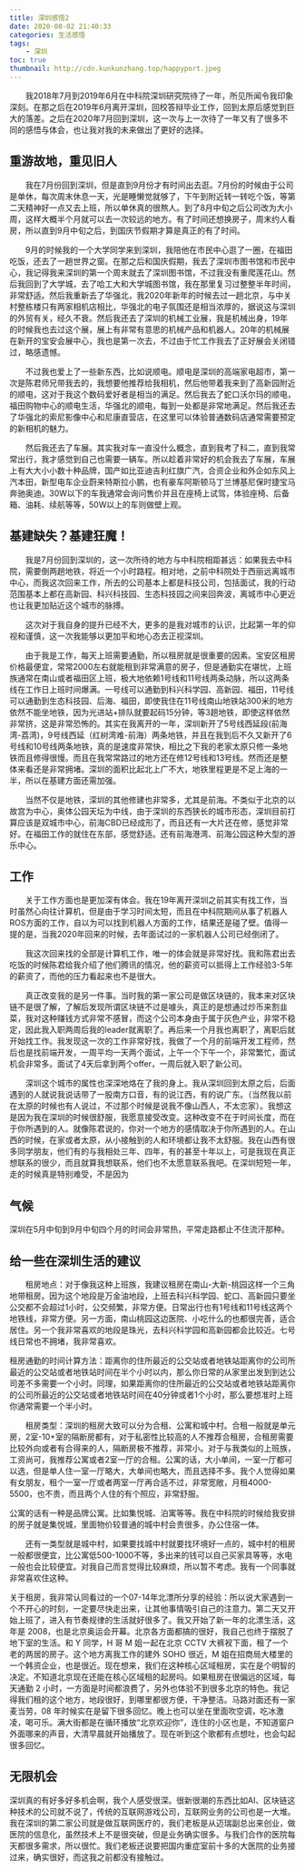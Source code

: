 ```yaml
---
title: 深圳感悟2
date: 2020-08-02 21:40:33
categories: 生活感悟
tags:
    - 深圳 
toc: true
thumbnail: http://cdn.kunkunzhang.top/happyport.jpeg
---
```


　　我2018年7月到2019年6月在中科院深圳研究院待了一年，所见所闻令我印象深刻。在那之后在2019年6月离开深圳，回校答辩毕业工作，回到太原后感觉到巨大的落差。之后在2020年7月回到深圳，这一次与上一次待了一年又有了很多不同的感悟与体会，也让我对我的未来做出了更好的选择。

<!--more-->

## 重游故地，重见旧人

　　我在7月份回到深圳，但是直到9月份才有时间出去逛。7月份的时候由于公司是单休，每次周末休息一天，光是睡懒觉就够了，下午到附近转一转吃个饭，等第二天精神好一点又去上班，所以单休真的很熬人。到了8月中旬之后公司改为大小周，这样大概半个月就可以去一次较远的地方。有了时间还想换房子，周末约人看房，所以直到9月中旬之后，到国庆节假期才算是真正的有了时间。

　　9月的时候我的一个大学同学来到深圳，我陪他在市民中心逛了一圈，在福田吃饭，还去了一趟世界之窗。在那之后和国庆假期，我去了深圳市图书馆和市民中心，我记得我来深圳的第一个周末就去了深圳图书馆，不过我没有重爬莲花山。然后我回到了大学城，去了哈工大和大学城图书馆，我在那里复习过整整半年时间，非常舒适。然后我重新去了华强北，我2020年新年的时候去过一趟北京，与中关村整栋楼只有两家相机店相比，华强北的电子氛围还是相当浓厚的，据说这与深圳的外贸有关，经久不衰。然后我还去了深圳的机械工业展，我是机械出身，19年的时候我也去过这个展，展上有非常有意思的机械产品和机器人。20年的机械展在新开的宝安会展中心，我也是第一次去，不过由于忙工作我去了正好展会关闭错过，略感遗憾。

　　不过我也爱上了一些新东西，比如说顺电。顺电是深圳的高端家电超市，第一次是陈君师兄带我去的，我想要他推荐给我相机，然后他带着我来到了高新园附近的顺电，这对于我这个数码爱好者是相当的满足。然后我去了蛇口沃尔玛的顺电，福田购物中心的顺电生活，华强北的顺电，每到一处都是非常地满足。然后我还去了华强北的索尼影像中心和尼康直营店，在这里可以体验普通数码店通常需要预定的新相机的魅力。

　　然后我还去了车展。其实我对车一直没什么概念，直到我考了科二，直到我常常出行，我才感觉到自己也需要一辆车。所以趁着非常好的机会我去了车展，车展上有大大小小数十种品牌，国产如比亚迪吉利红旗广汽，合资企业和外企如东风上汽本田，新型电车企业蔚来特斯拉小鹏，也有豪车阿斯顿马丁兰博基尼保时捷宝马奔驰奥迪。30W以下的车我通常会询问售价并且在座椅上试驾，体验座椅、后备箱、油耗、续航等等，50W以上的车则做壁上观。

## 基建缺失？基建狂魔！

　　我是7月份回到深圳的，这一次所待的地方与中科院相距甚远：如果我去中科院，需要倒两趟地铁，将近一个小时路程。相对地，之前中科院处于西丽远离城市中心，而我这次回来工作，所去的公司基本上都是科技公司，包括面试，我的行动范围基本上都在高新园、科兴科技园、生态科技园之间来回奔波，离城市中心更近也让我更加贴近这个城市的脉搏。

　　这次对于我自身的提升已经不大，更多的是我对城市的认识，比起第一年的仰视和谨慎，这一次我能够以更加平和地心态去正视深圳。

　　由于我是工作，每天上班需要通勤，所以租房就是很重要的因素。宝安区租房价格最便宜，常常2000左右就能租到非常满意的房子，但是通勤实在堪忧，上班族通常在南山或者福田区上班，极大地依赖1号线和11号线两条动脉，所以这两条线在工作日上班时间爆满。一号线可以通勤到科兴科学园、高新园、福田，11号线可以通勤到生态科技园、后海、福田，即使我住在11号线南山地铁站300米的地方依然不能坐地铁，因为光进站+排队就要起码15分钟，等3趟地铁，即使这样依然非常挤，这是非常恐怖的。其实在我离开的一年，深圳新开了5号线西延段(前海湾-荔湾)，9号线西延（红树湾难-前海）两条地铁，并且在我到后不久又新开了6号线和10号线两条地铁，真的是速度非常快，相比之下我的老家太原只修一条地铁而且修得很慢。而且在我常常路过的地方还在修12号线和13号线。然而还是整体来看还是非常拥堵。深圳的面积比起北上广不大，地铁里程更是不足上海的一半，所以在基建方面还需加强。

　　当然不仅是地铁，深圳的其他修建也非常多，尤其是前海。不类似于北京的以故宫为中心，奥体公园天坛为中线，由于深圳的东西狭长的城市形态，深圳目前打算应该是双城市中心，前海CBD已经成形了，而且还有一大片还在修，感觉非常好。在福田工作的就住在东部，感觉舒适。还有前海港湾、前海公园这种大型的游乐中心。

## 工作

　　关于工作方面也是更加深有体会。我在19年离开深圳之前其实有找工作，当时虽然心向往计算机，但是由于学习时间太短，而且在中科院期间从事了机器人ROS方面的工作，自以为可以找到机器人方面的工作，结果还是碰了壁。值得一提的是，当我2020年回来的时候，去年面试过的一家机器人公司已经倒闭了。

　　我这次回来找的全部是计算机工作，唯一的体会就是非常好找。我和陈君出去吃饭的时候陈君给我介绍了他们腾讯的情况，他的薪资可以抵得上工作经验3-5年的薪资了，而他的压力看起来也不是很大。

　　真正改变我的是另一件事。当时我的第一家公司是做区块链的，我本来对区块链不是很了解，了解后发现所谓区块链不过是噱头，真正的是想通过炒币来割韭菜，我对这种赚钱方式非常不感冒，而这个公司本身由于属于灰色产业，非常不稳定，因此我入职两周后我的leader就离职了。再后来一个月我也离职了，离职后就开始找工作。我发现这一次的工作非常好找，我做了一个月的前端开发工程师，然后也是找前端开发，一周平均一天两个面试，上午一个下午一个，非常繁忙，面试机会非常多。面试了4天后拿到两个offer，一周后就入职了新公司。

　　深圳这个城市的属性也深深地烙在了我的身上。我从深圳回到太原之后，后面遇到的人就说我说话带了一股南方口音，有的说江西，有的说广东。（当然我以前在太原的时候也有人说过，不过那个时候是说我不像山西人，不太恋家）。我想这是因为我在深圳的时候很舒服，我愿意接受改变。这种改变不在于时间长度，而在于你所遇到的人。就像陈君说的，你对一个地方的感情取决于你所遇到的人。在山西的时候，在家或者太原，从小接触到的人和环境都让我不太舒服。我在山西有很多同学朋友，他们有的与我相处三年、四年，有的甚至十年以上，可是我现在真正想联系的很少，而且就算我想联系，他们也不太愿意联系我吧。在深圳短短一年，走的时候真是特别难受，不是因为

## 气候

​     深圳在5月中旬到9月中旬四个月的时间会非常热，平常走路都止不住流汗那种。

## 给一些在深圳生活的建议

　　租房地点：对于像我这种上班族，我建议租房在南山-大新-桃园这样一个三角地带租房。因为这个地段是万金油地段，上班去科兴科学园、蛇口、高新园只要坐公交都不会超过1小时，公交频繁，非常方便。日常出行也有1号线和11号线这两个地铁线，非常方便。另一方面，南山桃园这边医院、小吃什么的也都很完善，适合居住。另一个我非常喜欢的地段是珠光，去科兴科学园和高新园都会比较近。七号线日常也不拥堵，我非常喜欢。

​        租房通勤的时间计算方法：距离你的住所最近的公交站或者地铁站距离你的公司所最近的公交站或者地铁站时间在半个小时以内，那么你日常的从家里出发到到达公司差不多需要一个小时。同理，如果距离你的住所最近的公交站或者地铁站距离你的公司所最近的公交站或者地铁站时间在40分钟或者1个小时，那么要想准时上班你通常需要一个半小时。

　　租房类型：深圳的租房大致可以分为合租、公寓和城中村。合租一般就是单元房，2室-10+室的隔断房都有，对于私密性比较高的人不推荐合租房，合租房需要比较外向或者有合得来的人，隔断房极不推荐，非常小。对于与我类似的上班族，工资尚可，我推荐公寓或者2室一厅的合租。公寓的话，大小单间，一室一厅都可以选，但是单人住一室一厅略大，大单间也略大，而且选择不多。我个人觉得如果有女朋友，租个一室一厅或者两室一厅再合适不过，非常宽敞，月租4000-5500，也不贵，而且两个人住的有个照应，非常舒服。

​      公寓的话有一种是品牌公寓。比如集悦城、泊寓等等。我在中科院的时候给我安排的房子就是集悦城，里面物价较普通的城中村会贵很多，办公住宿一体。

　　还有一类型就是城中村，如果要找城中村就要找环境好一点的，城中村的租房一般都很便宜，比公寓低500-1000不等，多出来的钱可以自己买家具等等，水电一般也会比较便宜。对我自己而言觉得比较麻烦，所以暂不考虑。我有一个同事就非常喜欢住这种。

​        关于租房，我非常认同看过的一个07-14年北漂所分享的经验：所以说大家遇到一个不开心的时刻，一定要尽快走出来，让其他事情吸引自己的注意力。第二天又开始上班了，进入有节奏规律的生活就好很多了。我又开始了新一年的北漂生活，这年是 2008，也是北京奥运会开幕。北京各方面都搞的很好，我自己也终于摆脱了地下室的生活。和 Y 同学，H 哥 M 姐一起在北京 CCTV 大裤衩下面，租了一个老的两居的房子。这个地方离我工作的建外 SOHO 很近，M 姐在招商局大楼里的一个韩资企业，也是很近。现在想来，我们在这种核心区域租房，实在是个明智的决定。不知道北京现在还能在核心区域租的起房吗。如果租房在很偏远的区域，每天通勤 2 小时，一方面是时间都浪费了，另外也体验不到很多北京的特色。我记得我们租的这个地方，地段很好，到哪里都很方便，干净整洁。马路对面还有一家麦当劳，08 年时候实在是留下很多回忆。晚上也可以坐在里面吹空调，吃冰激凌，喝可乐。满大街都是在循环播放“北京欢迎你”，连住的小区也是，不知道窗户外面哪来的声音，大清早晨就开始播放了。现在听到这个歌都有点想吐，也会勾起很多回忆。

## 无限机会

​        深圳真的有好多好多机会啊，我个人感受很深。很新很潮的东西比如AI、区块链这种技术的公司就不说了，传统的互联网游戏公司，互联网业务的公司也是一大堆。我在深圳的第二家公司就是做互联网医疗的，我们老板是从迈瑞副总出来创业，做医院的信息化，虽然技术上不是很突破，但是业务确实很多。与我们合作的医院每天都很多需求，所以很忙。我们老板还说要把国内重症室前十多的大医院的业务接过来，确实很好，而这我之前都没有接触过。



